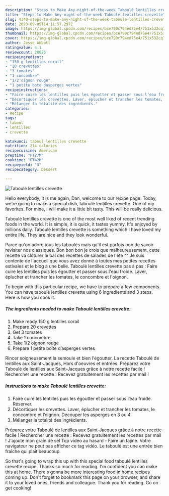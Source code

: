 ```yaml
---
description: "Steps to Make Any-night-of-the-week Taboulé lentilles crevette"
title: "Steps to Make Any-night-of-the-week Taboulé lentilles crevette"
slug: 4340-steps-to-make-any-night-of-the-week-taboule-lentilles-crevette
date: 2020-09-05T14:11:57.297Z
image: https://img-global.cpcdn.com/recipes/bce790c794ed75e4/751x532cq70/taboule-lentilles-crevette-photo-principale-de-la-recette.jpg
thumbnail: https://img-global.cpcdn.com/recipes/bce790c794ed75e4/751x532cq70/taboule-lentilles-crevette-photo-principale-de-la-recette.jpg
cover: https://img-global.cpcdn.com/recipes/bce790c794ed75e4/751x532cq70/taboule-lentilles-crevette-photo-principale-de-la-recette.jpg
author: Jesse Abbott
ratingvalue: 4.1
reviewcount: 28026
recipeingredient:
- "150 g lentilles corail"
- "20 crevettes"
- "3 tomates"
- "1 concombre"
- "1/2 oignon rouge"
- "1 petite bote dasperges vertes"
recipeinstructions:
- "Faire cuire les lentilles puis les égoutter et passer sous l’eau froide. Réserver."
- "Décortiquer les crevettes. Laver, éplucher et trancher les tomates, le concombre et l’oignon. Découper les asperges en 3 ou 4."
- "Mélanger la totalité des ingrédients."
categories:
- Recipe
tags:
- taboul
- lentilles
- crevette

katakunci: taboul lentilles crevette 
nutrition: 214 calories
recipecuisine: American
preptime: "PT27M"
cooktime: "PT42M"
recipeyield: "3"
recipecategory: Dessert

---
```



![Taboulé lentilles crevette](https://img-global.cpcdn.com/recipes/bce790c794ed75e4/751x532cq70/taboule-lentilles-crevette-photo-principale-de-la-recette.jpg)

Hello everybody, it is me again, Dan, welcome to our recipe page. Today, we're going to make a special dish, taboulé lentilles crevette. One of my favorites. For mine, I will make it a little bit tasty. This will be really delicious.

Taboulé lentilles crevette is one of the most well liked of recent trending foods in the world. It is simple, it is quick, it tastes yummy. It's enjoyed by millions daily. Taboulé lentilles crevette is something which I have loved my entire life. They are nice and they look wonderful.

Parce qu&#39;on adore tous les taboulés mais qu&#39;il est parfois bon de savoir revisiter nos classiques. Bon bon bon je crois que malheureusement, cette recette va clôturer le bal des recettes de salades de l&#39;été ^^ Je suis contente de l&#39;accueil que vous avez donné à toutes mes petites recettes estivales et le blog a une belle. Taboulé lentilles crevette pas à pas : Faire cuire les lentilles puis les égoutter et passer sous l&#39;eau froide. Laver, éplucher et trancher les tomates, le concombre et l&#39;oignon.


To begin with this particular recipe, we have to prepare a few components. You can have taboulé lentilles crevette using 6 ingredients and 3 steps. Here is how you cook it.

<!--inarticleads1-->

##### The ingredients needed to make Taboulé lentilles crevette:

1. Make ready 150 g lentilles corail
1. Prepare 20 crevettes
1. Get 3 tomates
1. Take 1 concombre
1. Take 1/2 oignon rouge
1. Prepare 1 petite boîte d’asperges vertes


Rincer soigneusement la semoule et bien l&#39;égoutter. La recette Taboulé de lentilles aux Saint-Jacques, Hors d&#39;oeuvres et entrées. Préparez votre Taboulé de lentilles aux Saint-Jacques grâce à notre recette facile ! Rechercher une recette : Recevez gratuitement les recettes par mail ! 

<!--inarticleads2-->

##### Instructions to make Taboulé lentilles crevette:

1. Faire cuire les lentilles puis les égoutter et passer sous l’eau froide. Réserver.
1. Décortiquer les crevettes. Laver, éplucher et trancher les tomates, le concombre et l’oignon. Découper les asperges en 3 ou 4.
1. Mélanger la totalité des ingrédients.


Préparez votre Taboulé de lentilles aux Saint-Jacques grâce à notre recette facile ! Rechercher une recette : Recevez gratuitement les recettes par mail ! J&#39;ajoute mon grain de sel Top vidéo au hasard - Faire un tajine. Votre navigateur ne peut pas afficher ce tag vidéo. Le taboulé est une entrée bien fraîche qui plaît beaucoup. 

So that's going to wrap this up with this special food taboulé lentilles crevette recipe. Thanks so much for reading. I'm confident you can make this at home. There's gonna be more interesting food in home recipes coming up. Don't forget to bookmark this page on your browser, and share it to your loved ones, friends and colleague. Thank you for reading. Go on get cooking!
